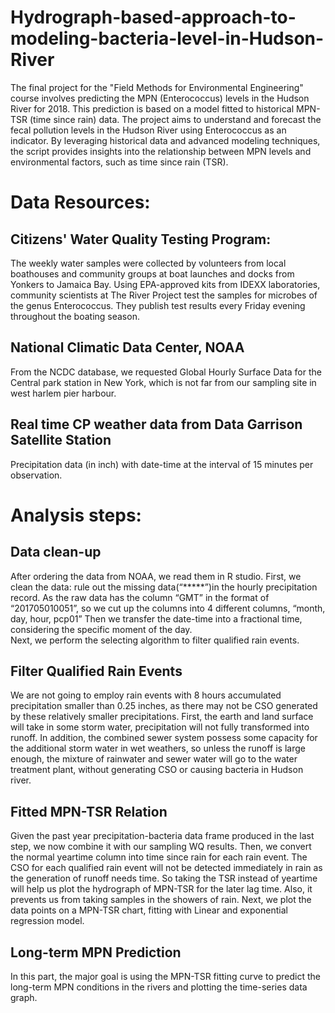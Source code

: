 # Hydrograph-based-approach-to-modeling-bacteria-level-in-Hudson-River
The final project for the "Field Methods for Environmental Engineering" course involves predicting the MPN (Enterococcus) levels in the Hudson River for 2018. This prediction is based on a model fitted to historical MPN-TSR (time since rain) data. 
The project aims to understand and forecast the fecal pollution levels in the Hudson River using Enterococcus as an indicator. By leveraging historical data and advanced modeling techniques, the script provides insights into the relationship between MPN levels and environmental factors, such as time since rain (TSR).
# Data Resources:
## Citizens' Water Quality Testing Program:
The weekly water samples were collected by volunteers from local boathouses and community groups at boat launches and docks from Yonkers to Jamaica Bay. Using EPA-approved kits from IDEXX laboratories, community scientists at The River Project test the samples for microbes of the genus Enterococcus.  They publish test results every Friday evening throughout the boating season. 
## National Climatic Data Center, NOAA
From the NCDC database, we requested Global Hourly Surface Data for the Central park station in New York, which is not far from our sampling site in west harlem pier harbour. 
## Real time CP weather data from Data Garrison Satellite Station
Precipitation data (in inch) with date-time at the interval of 15 minutes per observation.

# Analysis steps:
## **Data clean-up**
After ordering the data from NOAA, we read them in R studio. First, we clean the data:  rule out the missing data(“*****”)in the hourly precipitation record. As the raw data has the column “GMT” in the format of “201705010051”, so we cut up the columns into 4 different columns, “month, day, hour, pcp01” Then we transfer the date-time into a fractional time, considering the specific moment of the day.  
Next, we perform the selecting algorithm to filter qualified rain events.
## **Filter Qualified Rain Events**
We are not going to employ rain events with 8 hours accumulated precipitation smaller than 0.25 inches, as there may not be CSO generated by these relatively smaller precipitations.
First, the earth and land surface will take in some storm water, precipitation will not fully transformed into runoff. In addition, the combined sewer system possess some capacity for the additional storm water in wet weathers, so unless the runoff is large enough, the mixture of rainwater and sewer water will go to the water treatment plant, without generating CSO or causing bacteria in Hudson river.
## **Fitted MPN-TSR Relation**
Given the past year precipitation-bacteria data frame produced in the last step, we now combine it with our sampling WQ results. Then, we convert the normal yeartime column into time since rain for each rain event. The CSO for each qualified rain event will not be detected immediately in rain as the generation of runoff needs time. So taking the TSR instead of yeartime will help us plot the hydrograph of MPN-TSR for the later lag time. Also, it prevents us from taking samples in the showers of rain.
Next, we plot the data points on a MPN-TSR chart, fitting with Linear and exponential regression model.
## **Long-term MPN Prediction**
In this part, the major goal is using the MPN-TSR fitting curve to predict the long-term MPN conditions in the rivers and plotting the time-series data graph. 


